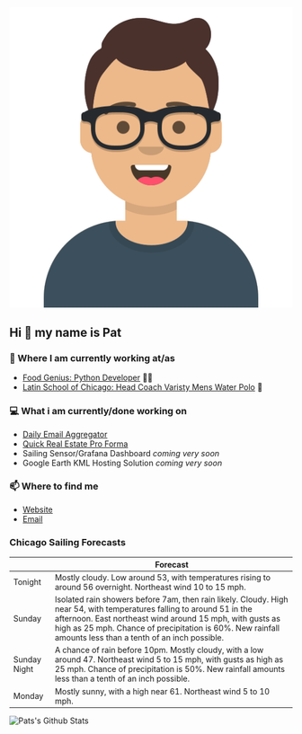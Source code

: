 [![Social banner for p-j-falconer](https://raw.githubusercontent.com/P-J-FALCONER/P-J-FALCONER/master/assets/avataaars.svg)](https://patfalconer.com/)
## Hi :wave: my name is Pat

### 💼 Where I am currently working at/as
- [Food Genius: Python Developer](https://getfoodgenius.com/) 🍔🐍
- [Latin School of Chicago: Head Coach Varisty Mens Water Polo](https://www.latinschool.org/) 🤽


### 💻 What i am currently/done working on
 - [Daily Email Aggregator](https://github.com/P-J-FALCONER/dott_daily_mail)
 - [Quick Real Estate Pro Forma](https://github.com/P-J-FALCONER/henry)
 - Sailing Sensor/Grafana Dashboard *coming very soon*
 - Google Earth KML Hosting Solution *coming very soon*

### 📫 Where to find me
 - [Website](https://patfalconer.com/)
 - [Email](mailto:patrick.j.falconer@gmail.com)


### Chicago Sailing Forecasts
|   | Forecast  |
|---|---|
| Tonight | Mostly cloudy. Low around 53, with temperatures rising to around 56 overnight. Northeast wind 10 to 15 mph. |
| Sunday | Isolated rain showers before 7am, then rain likely. Cloudy. High near 54, with temperatures falling to around 51 in the afternoon. East northeast wind around 15 mph, with gusts as high as 25 mph. Chance of precipitation is 60%. New rainfall amounts less than a tenth of an inch possible. |
| Sunday Night | A chance of rain before 10pm. Mostly cloudy, with a low around 47. Northeast wind 5 to 15 mph, with gusts as high as 25 mph. Chance of precipitation is 50%. New rainfall amounts less than a tenth of an inch possible. |
| Monday | Mostly sunny, with a high near 61. Northeast wind 5 to 10 mph. |

![Pats's Github Stats](https://github-readme-stats.vercel.app/api?username=p-j-falconer&show_icons=true&theme=radical)
